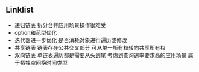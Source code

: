 ## Linklist

- 递归链表 拆分合并应用场景操作很难受
- option和范型优化
- 迭代器进一步优化 是否消耗对象进行遍历或修改
- 共享链表 链表存在公共交叉部分 可从单一所有权转向共享所有权
- 双向链表 单链表遍历都是需要从头到尾 考虑到查询速率要求高的应用场景 属于牺牲空间换时间类型
